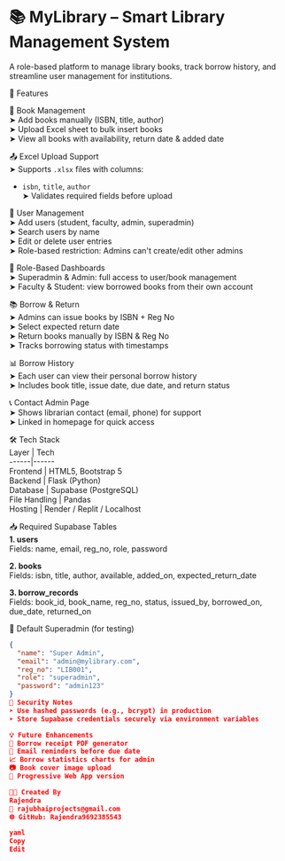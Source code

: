 # 📚 MyLibrary – Smart Library Management System  
A role-based platform to manage library books, track borrow history, and streamline user management for institutions.

🚀 Features

📖 Book Management  
➤ Add books manually (ISBN, title, author)  
➤ Upload Excel sheet to bulk insert books  
➤ View all books with availability, return date & added date

📤 Excel Upload Support  
➤ Supports `.xlsx` files with columns:  
- `isbn`, `title`, `author`  
➤ Validates required fields before upload

👤 User Management  
➤ Add users (student, faculty, admin, superadmin)  
➤ Search users by name  
➤ Edit or delete user entries  
➤ Role-based restriction: Admins can't create/edit other admins

🔐 Role-Based Dashboards  
➤ Superadmin & Admin: full access to user/book management  
➤ Faculty & Student: view borrowed books from their own account  

📚 Borrow & Return  
➤ Admins can issue books by ISBN + Reg No  
➤ Select expected return date  
➤ Return books manually by ISBN & Reg No  
➤ Tracks borrowing status with timestamps

📊 Borrow History  
➤ Each user can view their personal borrow history  
➤ Includes book title, issue date, due date, and return status

📞 Contact Admin Page  
➤ Shows librarian contact (email, phone) for support  
➤ Linked in homepage for quick access

🛠️ Tech Stack  
Layer | Tech  
------|------  
Frontend | HTML5, Bootstrap 5  
Backend | Flask (Python)  
Database | Supabase (PostgreSQL)  
File Handling | Pandas  
Hosting | Render / Replit / Localhost  

📥 Required Supabase Tables  
**1. users**  
Fields: name, email, reg_no, role, password  

**2. books**  
Fields: isbn, title, author, available, added_on, expected_return_date  

**3. borrow_records**  
Fields: book_id, book_name, reg_no, status, issued_by, borrowed_on, due_date, returned_on  

🔑 Default Superadmin (for testing)  
```json
{
  "name": "Super Admin",
  "email": "admin@mylibrary.com",
  "reg_no": "LIB001",
  "role": "superadmin",
  "password": "admin123"
}
🧪 Security Notes
➤ Use hashed passwords (e.g., bcrypt) in production
➤ Store Supabase credentials securely via environment variables

💡 Future Enhancements
🧾 Borrow receipt PDF generator
🔔 Email reminders before due date
📈 Borrow statistics charts for admin
📷 Book cover image upload
📱 Progressive Web App version

🧑‍💻 Created By
Rajendra
💌 rajubhaiprojects@gmail.com
🌐 GitHub: Rajendra9692385543

yaml
Copy
Edit
